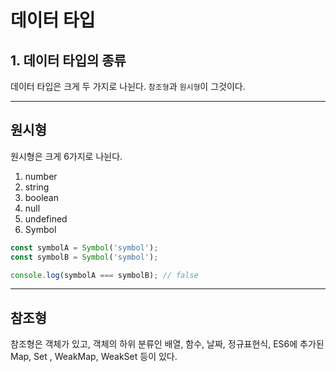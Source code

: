 # 데이터 타입

## 1. 데이터 타입의 종류

데이터 타입은 크게 두 가지로 나뉜다.
`참조형`과 `원시형`이 그것이다.

---

## 원시형

원시형은 크게 6가지로 나뉜다.

1. number
2. string
3. boolean
4. null
5. undefined
6. Symbol

```js
const symbolA = Symbol('symbol');
const symbolB = Symbol('symbol');

console.log(symbolA === symbolB); // false
```

---

## 참조형

참조형은 객체가 있고, 객체의 하위 분류인 배열, 함수, 날짜, 정규표현식, ES6에 추가된 Map, Set , WeakMap, WeakSet 등이 있다.
